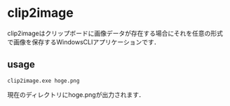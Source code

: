 # clip2image
clip2imageはクリップボードに画像データが存在する場合にそれを任意の形式で画像を保存するWindowsCLIアプリケーションです．

## usage
```
clip2image.exe hoge.png
```
現在のディレクトリにhoge.pngが出力されます．
